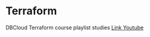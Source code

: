 # Terraform

DBCloud Terraform course playlist studies [Link Youtube](https://www.youtube.com/playlist?list=PLt8D2V5latlEEtyrcBZ5uIB8Fc0R2d5KI)
